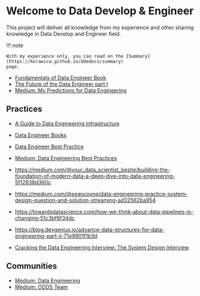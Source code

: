 # Welcome to **Data Develop & Engineer**

This project will deliver all knowledge from my experience and other sharing knowledge
in Data Develop and Engineer field.

!!! note

    With my experience only, you can read on the [Summary](https://korawica.github.io/ddedocs/summary)
    page.

* [Fundamentals of Data Engineer Book](https://blog.det.life/fundamentals-of-data-engineering-book-key-learning-points-35001380dda6)
* [The Future of the Data Engineer part I](https://medium.com/@AnalyticsAtMeta/the-future-of-the-data-engineer-part-i-32bd125465be)
* [Medium: My Predictions for Data Engineering](https://medium.com/art-of-data-engineering/my-predictions-for-data-engineering-in-2024-0723fa7a6e04)

## Practices

* [A Guide to Data Engineering Infrastructure](https://towardsdatascience.com/a-guide-to-data-engineering-infrastructure-cb074e0d3f99)
* [Data Engineer Books](https://towardsdatascience.com/data-engineering-books-f373005d53fc)
* [Data Engineer Best Practice](https://medium.com/@matt_weingarten/data-engineering-best-practices-2a02949b99c4)
* [Medium: Data Engineering Best Practices](https://asrathore08.medium.com/data-engineering-best-practices-164c1e29969d)
* https://medium.com/@your_data_scientist_bestie/building-the-foundation-of-modern-data-a-deep-dive-into-data-engineering-5f12838d360c
* https://medium.com/@seancoyne/data-engineering-practice-system-design-question-and-solution-streaming-ad32562ba954

* https://towardsdatascience.com/how-we-think-about-data-pipelines-is-changing-51c3bf6f34dc

* https://blog.devgenius.io/advance-data-structures-for-data-engineering-part-ii-71e9901f1b3d

* [Cracking the Data Engineering Interview: The System Design Interview](https://medium.com/@seancoyne/cracking-the-data-engineering-interview-the-system-design-interview-fcda02d95c65)

## Communities

* [Medium: Data Engineering](https://medium.com/tag/data-engineering)
* [Medium: ODDS Team](https://medium.com/odds-team)
